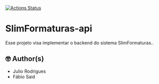 [![Actions Status](https://github.com/XSLIMBR/slimformaturas-api/workflows/CI/badge.svg)](https://github.com/XSLIMBR/slimformaturas-api)

# SlimFormaturas-api
Esse projeto visa implementar o backend do sistema SlimFormaturas..

## 🤓 Author(s)
  - Julio Rodrigues
  - Fábio Said
